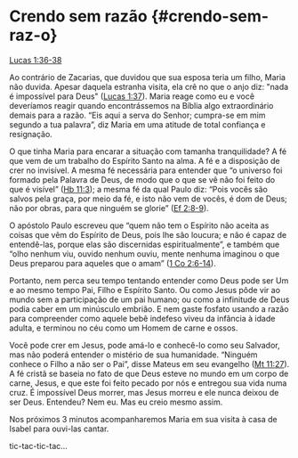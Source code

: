 # **Crendo sem razão** {#crendo-sem-raz-o}

[Lucas 1:36-38](http://bibliaonline.com.br/acf/lc/1/36-38)

Ao contrário de Zacarias, que duvidou que sua esposa teria um filho, Maria não duvida. Apesar daquela estranha visita, ela crê no que o anjo diz: &quot;nada é impossível para Deus&quot; ([Lucas 1:37](http://bibliaonline.com.br/acf/lc/1/37)). Maria reage como eu e você deveríamos reagir quando encontrássemos na Bíblia algo extraordinário demais para a razão. “Eis aqui a serva do Senhor; cumpra-se em mim segundo a tua palavra”, diz Maria em uma atitude de total confiança e resignação.

O que tinha Maria para encarar a situação com tamanha tranquilidade? A fé que vem de um trabalho do Espírito Santo na alma. A fé e a disposição de crer no invisível. A mesma fé necessária para entender que “o universo foi formado pela Palavra de Deus, de modo que o que se vê não foi feito do que é visível” ([Hb 11:3](http://bibliaonline.com.br/acf/hb/11/3)); a mesma fé da qual Paulo diz: “Pois vocês são salvos pela graça, por meio da fé, e isto não vem de vocês, é dom de Deus; não por obras, para que ninguém se glorie” ([Ef 2:8-9](http://bibliaonline.com.br/acf/ef/2/8-9)).

O apóstolo Paulo escreveu que “quem não tem o Espírito não aceita as coisas que vêm do Espírito de Deus, pois lhe são loucura; e não é capaz de entendê-las, porque elas são discernidas espiritualmente”, e também que “olho nenhum viu, ouvido nenhum ouviu, mente nenhuma imaginou o que Deus preparou para aqueles que o amam” ([1 Co 2:6-14](http://bibliaonline.com.br/acf/1co/2/6-14)).

Portanto, nem perca seu tempo tentando entender como Deus pode ser Um e ao mesmo tempo Pai, Filho e Espírito Santo. Ou como Jesus pôde vir ao mundo sem a participação de um pai humano; ou como a infinitude de Deus podia caber em um minúsculo embrião. E nem gaste fosfato usando a razão para compreender como aquele bebê indefeso viveu da infância à idade adulta, e terminou no céu como um Homem de carne e ossos.

Você pode crer em Jesus, pode amá-lo e conhecê-lo como seu Salvador, mas não poderá entender o mistério de sua humanidade. “Ninguém conhece o Filho a não ser o Pai”, disse Mateus em seu evangelho ([Mt 11:27](http://bibliaonline.com.br/acf/mt/11/27)). A fé cristã se baseia no fato de que Deus esteve no mundo em um corpo de carne, Jesus, e que este foi feito pecado por nós e entregou sua vida numa cruz. É impossível Deus morrer, mas Jesus morreu e ele nunca deixou de ser Deus. Entendeu? Nem eu. Mas eu creio mesmo assim.

Nos próximos 3 minutos acompanharemos Maria em sua visita à casa de Isabel para ouvi-las cantar.

tic-tac-tic-tac...